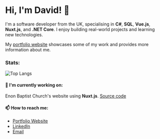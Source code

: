 # Hi, I'm David! 👋

I'm a software developer from the UK, specialising in **C#**, **SQL**, **Vue.js**, **Nuxt.js**, and **.NET Core**. I enjoy building real-world projects and learning new technologies.

My [portfolio website](https://david-p-mitchell.uk) showcases some of my work and provides more information about me.

### Stats:
![Top Langs](https://github-readme-stats.vercel.app/api/top-langs/?username=david-p-mitchell&layout=compact)

#### 🔭 I'm currently working on:
Enon Baptist Church's website using **Nuxt.js**. [Source code](https://github.com/EnonBaptistChurch/ebcc-web-static)




#### 📫 How to reach me:
- [Portfolio Website](https://david-p-mitchell.uk)
- [LinkedIn](https://www.linkedin.com/in/davidpmitchelluk/)
- [Email](mailto:david@david-p-mitchell.uk)




<!--
**david-p-mitchell/david-p-mitchell** is a ✨ _special_ ✨ repository because its `README.md` (this file) appears on your GitHub profile.

Here are some ideas to get you started:

- 🔭 I’m currently working on ...
- 🌱 I’m currently learning ...
- 👯 I’m looking to collaborate on ...
- 🤔 I’m looking for help with ...
- 💬 Ask me about ...
- 📫 How to reach me: ...
- ⚡ Fun fact: ...
-->
